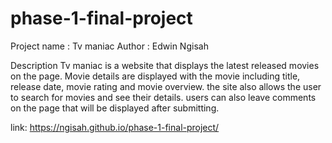 # phase-1-final-project
Project name : Tv maniac
Author : Edwin Ngisah

Description
Tv maniac is a website that displays the latest released movies on the page. Movie details are displayed with the movie including title, release date, movie rating and movie overview. the site also allows the user to search for movies and see their details. users can also leave comments on the page that will be displayed after submitting.

link: https://ngisah.github.io/phase-1-final-project/
